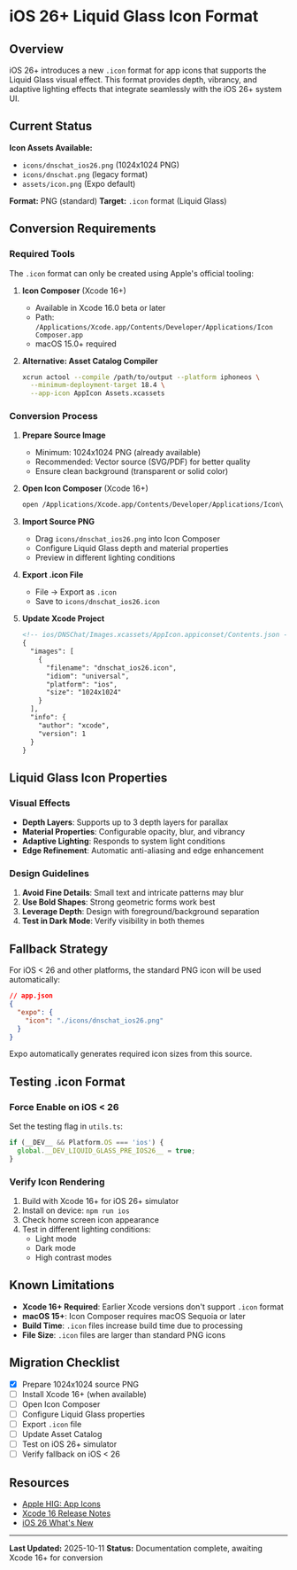 # iOS 26+ Liquid Glass Icon Format

## Overview

iOS 26+ introduces a new `.icon` format for app icons that supports the Liquid Glass visual effect. This format provides depth, vibrancy, and adaptive lighting effects that integrate seamlessly with the iOS 26+ system UI.

## Current Status

**Icon Assets Available:**
- `icons/dnschat_ios26.png` (1024x1024 PNG)
- `icons/dnschat.png` (legacy format)
- `assets/icon.png` (Expo default)

**Format:** PNG (standard)
**Target:** `.icon` format (Liquid Glass)

## Conversion Requirements

### Required Tools

The `.icon` format can only be created using Apple's official tooling:

1. **Icon Composer** (Xcode 16+)
   - Available in Xcode 16.0 beta or later
   - Path: `/Applications/Xcode.app/Contents/Developer/Applications/Icon Composer.app`
   - macOS 15.0+ required

2. **Alternative: Asset Catalog Compiler**
   ```bash
   xcrun actool --compile /path/to/output --platform iphoneos \
     --minimum-deployment-target 18.4 \
     --app-icon AppIcon Assets.xcassets
   ```

### Conversion Process

1. **Prepare Source Image**
   - Minimum: 1024x1024 PNG (already available)
   - Recommended: Vector source (SVG/PDF) for better quality
   - Ensure clean background (transparent or solid color)

2. **Open Icon Composer** (Xcode 16+)
   ```bash
   open /Applications/Xcode.app/Contents/Developer/Applications/Icon\ Composer.app
   ```

3. **Import Source PNG**
   - Drag `icons/dnschat_ios26.png` into Icon Composer
   - Configure Liquid Glass depth and material properties
   - Preview in different lighting conditions

4. **Export .icon File**
   - File → Export as `.icon`
   - Save to `icons/dnschat_ios26.icon`

5. **Update Xcode Project**
   ```xml
   <!-- ios/DNSChat/Images.xcassets/AppIcon.appiconset/Contents.json -->
   {
     "images": [
       {
         "filename": "dnschat_ios26.icon",
         "idiom": "universal",
         "platform": "ios",
         "size": "1024x1024"
       }
     ],
     "info": {
       "author": "xcode",
       "version": 1
     }
   }
   ```

## Liquid Glass Icon Properties

### Visual Effects

- **Depth Layers**: Supports up to 3 depth layers for parallax
- **Material Properties**: Configurable opacity, blur, and vibrancy
- **Adaptive Lighting**: Responds to system light conditions
- **Edge Refinement**: Automatic anti-aliasing and edge enhancement

### Design Guidelines

1. **Avoid Fine Details**: Small text and intricate patterns may blur
2. **Use Bold Shapes**: Strong geometric forms work best
3. **Leverage Depth**: Design with foreground/background separation
4. **Test in Dark Mode**: Verify visibility in both themes

## Fallback Strategy

For iOS < 26 and other platforms, the standard PNG icon will be used automatically:

```json
// app.json
{
  "expo": {
    "icon": "./icons/dnschat_ios26.png"
  }
}
```

Expo automatically generates required icon sizes from this source.

## Testing .icon Format

### Force Enable on iOS < 26

Set the testing flag in `utils.ts`:
```typescript
if (__DEV__ && Platform.OS === 'ios') {
  global.__DEV_LIQUID_GLASS_PRE_IOS26__ = true;
}
```

### Verify Icon Rendering

1. Build with Xcode 16+ for iOS 26+ simulator
2. Install on device: `npm run ios`
3. Check home screen icon appearance
4. Test in different lighting conditions:
   - Light mode
   - Dark mode
   - High contrast modes

## Known Limitations

- **Xcode 16+ Required**: Earlier Xcode versions don't support `.icon` format
- **macOS 15+**: Icon Composer requires macOS Sequoia or later
- **Build Time**: `.icon` files increase build time due to processing
- **File Size**: `.icon` files are larger than standard PNG icons

## Migration Checklist

- [x] Prepare 1024x1024 source PNG
- [ ] Install Xcode 16+ (when available)
- [ ] Open Icon Composer
- [ ] Configure Liquid Glass properties
- [ ] Export `.icon` file
- [ ] Update Asset Catalog
- [ ] Test on iOS 26+ simulator
- [ ] Verify fallback on iOS < 26

## Resources

- [Apple HIG: App Icons](https://developer.apple.com/design/human-interface-guidelines/app-icons)
- [Xcode 16 Release Notes](https://developer.apple.com/documentation/xcode-release-notes/)
- [iOS 26 What's New](https://developer.apple.com/ios/whats-new/)

---

**Last Updated:** 2025-10-11
**Status:** Documentation complete, awaiting Xcode 16+ for conversion
